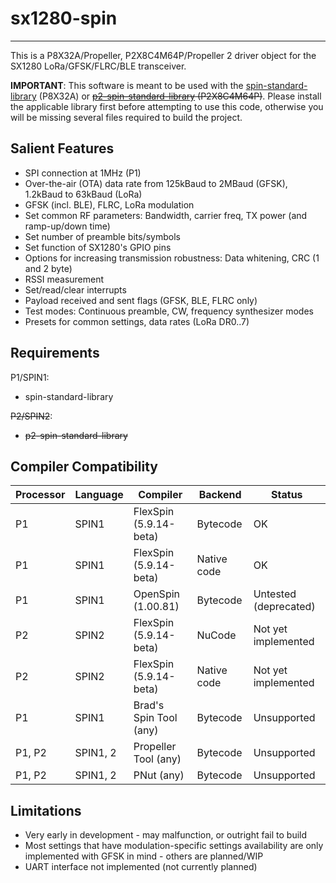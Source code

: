 # sx1280-spin
-------------

This is a P8X32A/Propeller, P2X8C4M64P/Propeller 2 driver object for the SX1280 LoRa/GFSK/FLRC/BLE transceiver.

**IMPORTANT**: This software is meant to be used with the [spin-standard-library](https://github.com/avsa242/spin-standard-library) (P8X32A) or ~~[p2-spin-standard-library](https://github.com/avsa242/p2-spin-standard-library) (P2X8C4M64P)~~. Please install the applicable library first before attempting to use this code, otherwise you will be missing several files required to build the project.

## Salient Features

* SPI connection at 1MHz (P1)
* Over-the-air (OTA) data rate from 125kBaud to 2MBaud (GFSK), 1.2kBaud to 63kBaud (LoRa)
* GFSK (incl. BLE), FLRC, LoRa modulation
* Set common RF parameters: Bandwidth, carrier freq, TX power (and ramp-up/down time)
* Set number of preamble bits/symbols
* Set function of SX1280's GPIO pins
* Options for increasing transmission robustness: Data whitening, CRC (1 and 2 byte)
* RSSI measurement
* Set/read/clear interrupts
* Payload received and sent flags (GFSK, BLE, FLRC only)
* Test modes: Continuous preamble, CW, frequency synthesizer modes
* Presets for common settings, data rates (LoRa DR0..7)

## Requirements

P1/SPIN1:
* spin-standard-library

~~P2/SPIN2~~:
* ~~p2-spin-standard-library~~

## Compiler Compatibility

| Processor | Language | Compiler               | Backend     | Status                |
|-----------|----------|------------------------|-------------|-----------------------|
| P1        | SPIN1    | FlexSpin (5.9.14-beta) | Bytecode    | OK                    |
| P1        | SPIN1    | FlexSpin (5.9.14-beta) | Native code | OK                    |
| P1        | SPIN1    | OpenSpin (1.00.81)     | Bytecode    | Untested (deprecated) |
| P2        | SPIN2    | FlexSpin (5.9.14-beta) | NuCode      | Not yet implemented   |
| P2        | SPIN2    | FlexSpin (5.9.14-beta) | Native code | Not yet implemented   |
| P1        | SPIN1    | Brad's Spin Tool (any) | Bytecode    | Unsupported           |
| P1, P2    | SPIN1, 2 | Propeller Tool (any)   | Bytecode    | Unsupported           |
| P1, P2    | SPIN1, 2 | PNut (any)             | Bytecode    | Unsupported           |

## Limitations

* Very early in development - may malfunction, or outright fail to build
* Most settings that have modulation-specific settings availability are only implemented with GFSK in mind - others are planned/WIP
* UART interface not implemented (not currently planned)

